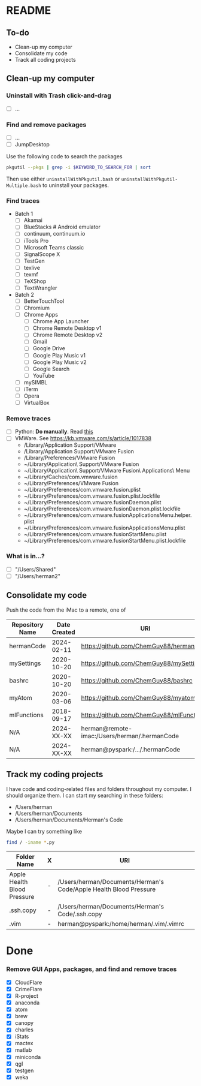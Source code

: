 # README

## To-do

- Clean-up my computer
- Consolidate my code
- Track all coding projects

## Clean-up my computer

###  Uninstall with Trash click-and-drag
  - [ ] ...

###  Find and remove packages
  - [ ] ...
  - [ ] JumpDesktop

Use the following code to search the packages
```bash
pkgutil --pkgs | grep -i $KEYWORD_TO_SEARCH_FOR | sort
```

Then use either `uninstallWithPkgutil.bash` or `uninstallWithPkgutil-Multiple.bash` to uninstall your packages.

### Find traces
- Batch 1
    - [ ] Akamai
    - [ ] BlueStacks  # Android emulator
    - [ ] continuum, continuum.io
    - [ ] iTools Pro
    - [ ] Microsoft Teams classic
    - [ ] SignalScope X
    - [ ] TestGen
    - [ ] texlive
    - [ ] texmf
    - [ ] TeXShop
    - [ ] TextWrangler
- Batch 2
    - [ ] BetterTouchTool
    - [ ] Chromium
    - [ ] Chrome Apps
      - [ ] Chrome App Launcher
      - [ ] Chrome Remote Desktop v1
      - [ ] Chrome Remote Desktop v2
      - [ ] Gmail
      - [ ] Google Drive
      - [ ] Google Play Music v1
      - [ ] Google Play Music v2
      - [ ] Google Search
      - [ ] YouTube
    - [ ] mySIMBL
    - [ ] iTerm
    - [ ] Opera
    - [ ] VirtualBox

###  Remove traces
  - [ ] Python: **Do manually**. Read [this](https://docs.python.org/3/using/mac.html)
  - [ ] VMWare. See https://kb.vmware.com/s/article/1017838
    - /Library/Application Support/VMware
    - /Library/Application Support/VMware Fusion
    - /Library/Preferences/VMware Fusion
    - ~/Library/Application\ Support/VMware Fusion
    - ~/Library/Application\ Support/VMware Fusion\ Applications\ Menu
    - ~/Library/Caches/com.vmware.fusion
    - ~/Library/Preferences/VMware Fusion
    - ~/Library/Preferences/com.vmware.fusion.plist
    - ~/Library/Preferences/com.vmware.fusion.plist.lockfile
    - ~/Library/Preferences/com.vmware.fusionDaemon.plist
    - ~/Library/Preferences/com.vmware.fusionDaemon.plist.lockfile
    - ~/Library/Preferences/com.vmware.fusionApplicationsMenu.helper.plist
    - ~/Library/Preferences/com.vmware.fusionApplicationsMenu.plist
    - ~/Library/Preferences/com.vmware.fusionStartMenu.plist
    - ~/Library/Preferences/com.vmware.fusionStartMenu.plist.lockfile


###  What is in...?
   - [ ] "/Users/Shared"
   - [ ] "/Users/herman2"

##  Consolidate my code

Push the code from the iMac to a remote, one of 

| Repository Name | Date Created | URI                                          |
| --------------- | ------------ | -------------------------------------------- |
| hermanCode      | 2024-02-11   | https://github.com/ChemGuy88/hermanCode      |
| mySettings      | 2020-10-20   | https://github.com/ChemGuy88/mySettings      |
| bashrc          | 2020-10-20   | https://github.com/ChemGuy88/bashrc          |
| myAtom          | 2020-03-06   | https://github.com/ChemGuy88/myatom          |
| mlFunctions     | 2018-09-17   | https://github.com/ChemGuy88/mlFunctions     |
| N/A             | 2024-XX-XX   | herman@remote-imac:/Users/herman/.hermanCode |
| N/A             | 2024-XX-XX   | herman@pyspark:/.../.hermanCode              |

## Track my coding projects

I have code and coding-related files and folders throughout my computer. I should organize them. I can start my searching in these folders:

- /Users/herman
- /Users/herman/Documents
- /Users/herman/Documents/Herman's Code

Maybe  I can try something like

```bash
find / -iname *.py
```

| Folder Name                 | X   | URI                                                               |
| --------------------------- | --- | ----------------------------------------------------------------- |
| Apple Health Blood Pressure | -   | /Users/herman/Documents/Herman's Code/Apple Health Blood Pressure |
| .ssh.copy                   | -   | /Users/herman/Documents/Herman's Code/.ssh.copy                   |
| .vim                        | -   | herman@pyspark:/home/herman/.vim/.vimrc                           |

# Done

### Remove GUI Apps, packages, and find and remove traces
- [x] CloudFlare
- [x] CrimeFlare
- [x] R-project
- [x] anaconda
- [x] atom
- [x] brew
- [x] canopy
- [x] charles
- [x] iStats
- [x] mactex
- [x] matlab
- [x] miniconda
- [x] qgl
- [x] testgen
- [x] weka
